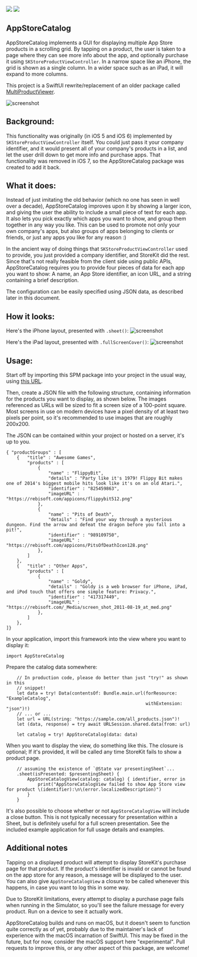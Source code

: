 [![](https://img.shields.io/endpoint?url=https%3A%2F%2Fswiftpackageindex.com%2Fapi%2Fpackages%2Fjnutting%2FAppStoreCatalog%2Fbadge%3Ftype%3Dswift-versions)](https://swiftpackageindex.com/jnutting/AppStoreCatalog)
[![](https://img.shields.io/endpoint?url=https%3A%2F%2Fswiftpackageindex.com%2Fapi%2Fpackages%2Fjnutting%2FAppStoreCatalog%2Fbadge%3Ftype%3Dplatforms)](https://swiftpackageindex.com/jnutting/AppStoreCatalog)

AppStoreCatalog
----

AppStoreCatalog implements a GUI for displaying multiple App Store products in
a scrolling grid. By tapping on a product, the user is taken to a page where
they can see more info about the app, and optionally purchase it using
`SKStoreProductViewController`. In a narrow space like an iPhone, the grid is
shown as a single column. In a wider space such as an iPad, it will expand to
more columns.

This project is a SwiftUI rewrite/replacement of an older package called 
[MultiProductViewer](https://github.com/jnutting/MultiProductViewer).

![screenshot](https://raw.githubusercontent.com/jnutting/AppStoreCatalog/refs/heads/main/Screens/ScreenRecording.gif)


Background:
-----

This functionality was originally (in iOS 5 and iOS 6) implemented by
`SKStoreProductViewController` itself. You could just pass it your company
identifier, and it would present all of your company's products in a list, and
let the user drill down to get more info and purchase apps. That functionality
was removed in iOS 7, so the AppStoreCatalog package was created to add it back.

What it does:
-----

Instead of just imitating the old behavior (which no one has seen in well over
a decade), AppStoreCatalog improves upon it by showing a larger icon, and giving
the user the ability to include a small piece of text for each app. It also lets
you pick exactly which apps you want to show, and group them together in any way
you like. This can be used to promote not only your own company's apps, but also
groups of apps belonging to clients or friends, or just any apps you like for
any reason :)

In the ancient way of doing things that `SKStoreProductViewController` used to
provide, you just provided a company identifier, and StoreKit did the rest.
Since that's not really feasible from the client side using public APIs,
AppStoreCatalog requires you to provide four pieces of data for each app you
want to show: A name, an App Store identifier, an icon URL, and a string
containing a brief description.

The configuration can be easily specified using JSON data, as described later
in this document.

How it looks:
-----

Here's the iPhone layout, presented with `.sheet()`:
![screenshot](https://raw.githubusercontent.com/jnutting/AppStoreCatalog/refs/heads/main/Screens/iPhone-screenshot.png)

Here's the iPad layout, presented with `.fullScreenCover()`:
![screenshot](https://raw.githubusercontent.com/jnutting/AppStoreCatalog/refs/heads/main/Screens/iPad-screenshot.png)

Usage:
-----

Start off by importing this SPM package into your project in the usual way,
using [this URL](https://github.com/jnutting/AppStoreCatalog).

Then, create a JSON file with the following structure, containing information
for the products you want to display, as shown below. The images referenced
as URLs will be sized to fit a screen size of a 100-point square. Most screens
in use on modern devices have a pixel density of at least two pixels per point,
so it's recommended to use images that are roughly 200x200.

The JSON can be contained within your project or hosted on a server, it's up
to you.

```
{ "productGroups" : [
    {   "title" : "Awesome Games",
        "products" : [
            {
                "name" : "FlippyBit",
                "details" : "Party like it's 1979! Flippy Bit makes one of 2014's biggest mobile hits look like it's on an old Atari.",
                "identifier" : "825459863",
                "imageURL" : "https://rebisoft.com/appicons/flippybit512.png"
            },
            {
                "name" : "Pits of Death",
                "details" : "Find your way through a mysterious dungeon. Find the arrow and defeat the dragon before you fall into a pit!",
                "identifier" : "989109750",
                "imageURL" : "https://rebisoft.com/appicons/PitsOfDeathIcon128.png"
            },
        ]
    },
    {   "title" : "Other Apps",
        "products" : [
            {
                "name" : "Goldy",
                "details" : "Goldy is a web browser for iPhone, iPad, and iPod touch that offers one simple feature: Privacy.",
                "identifier" : "417317449",
                "imageURL" : "https://rebisoft.com/_Media/screen_shot_2011-08-19_at_med.png"
            },
        ]
    },
]}
```

In your application, import this framework into the view where you want to
display it:

```
import AppStoreCatalog
```

Prepare the catalog data somewhere:
```
    // In production code, please do better than just "try!" as shown in this
    // snippet! 
    let data = try! Data(contentsOf: Bundle.main.url(forResource: "ExampleCatalog",
                                                     withExtension: "json")!)
    // ... or ...
    let url = URL(string: "https://sample.com/all_products.json")!
    let (data, response) = try await URLSession.shared.data(from: url)
    
    let catalog = try! AppStoreCatalog(data: data) 
```

When you want to display the view, do something like this. The closure is
optional; If it's provided, it will be called any time StoreKit fails to show
a product page.
```
    // assuming the existence of `@State var presentingSheet`...
    .sheet(isPresented: $presentingSheet) {
        AppStoreCatalogView(catalog: catalog) { identifier, error in
            print("AppStoreCatalogView failed to show App Store view for product \(identifier):\n\(error.localizedDescription)")
        }
    }

```

It's also possible to choose whether or not `AppStoreCatalogView` will include a
close button. This is not typically necessary for presentation within a Sheet,
but is definitely useful for a full screen presentation. See the included
example application for full usage details and examples.

Additional notes
-----

Tapping on a displayed product will attempt to display StoreKit's purchase page
for that product. If the product's identifier is invalid or cannot be found on
the app store for any reason, a message will be displayed to the user. You can
also give `AppStoreCatalogView` a closure to be called whenever this happens, in
case you want to log this in some way.

Due to StoreKit limitations, every attempt to display a purchase page fails when
running in the Simulator, so you'll see the failure message for every product.
Run on a device to see it actually work.

AppStoreCatalog builds and runs on macOS, but it doesn't seem to function quite
correctly as of yet, probably due to the maintainer's lack of experience with
the macOS incarnation of SwiftUI. This may be fixed in the future, but for now,
consider the macOS support here "experimental". Pull requests to improve this,
or any other aspect of this package, are welcome!
